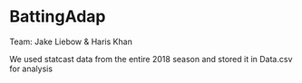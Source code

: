 # BattingAdap
Team: Jake Liebow & Haris Khan

We used statcast data from the entire 2018 season and stored it in Data.csv for analysis
